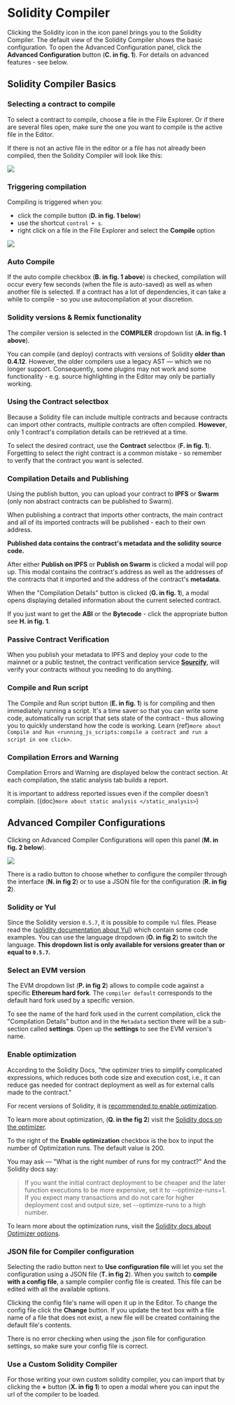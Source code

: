 # Solidity Compiler

Clicking the Solidity icon in the icon panel brings you to the Solidity Compiler. The default view of the Solidity Compiler shows the basic configuration. To open the Advanced Configuration panel, click the **Advanced Configuration** button (**C. in fig. 1**). For details on advanced features - see below.

## Solidity Compiler Basics

### Selecting a contract to compile

To select a contract to compile, choose a file in the File Explorer. Or if there are several files open, make sure the one you want to compile is the active file in the Editor.

If there is not an active file in the editor or a file has not already been compiled, then the Solidity Compiler will look like this:

![](images/a-sol-comp-no-file.png)

### Triggering compilation

Compiling is triggered when you:

- click the compile button (**D. in fig. 1 below**)
- use the shortcut `control + s`.
- right click on a file in the File Explorer and select the **Compile** option

![](images/a-sol-comp-basic.png)

### Auto Compile

If the auto compile checkbox (**B. in fig. 1 above**) is checked, compilation will occur every few seconds (when the file is auto-saved) as well as when another file is selected.
If a contract has a lot of dependencies, it can take a while to compile - so you use autocompilation at your discretion.

### Solidity versions & Remix functionality

The compiler version is selected in the **COMPILER** dropdown list (**A. in fig. 1 above**).

You can compile (and deploy) contracts with versions of Solidity **older than 0.4.12**.
However, the older compilers use a legacy AST — which we no longer support. Consequently, some plugins may not work and some functionality - e.g. source highlighting in the Editor may only be partially working.

### Using the Contract selectbox

Because a Solidity file can include multiple contracts and because contracts can import other contracts, multiple contracts are often compiled. **However**, only 1 contract's compilation details can be retrieved at a time.

To select the desired contract, use the **Contract** selectbox (**F. in fig. 1**). Forgetting to select the right contract is a common mistake - so remember to verify that the contract you want is selected.

### Compilation Details and Publishing

Using the publish button, you can upload your contract to **IPFS** or **Swarm** (only non abstract contracts can be published to Swarm).

When publishing a contract that imports other contracts, the main contract and all of its imported contracts will be published - each to their own address.

**Published data contains the contract's metadata and the solidity source code.**

After either **Publish on IPFS** or **Publish on Swarm** is clicked a modal will pop up. This modal contains the contract's address as well as the addresses of the contracts that it imported and the address of the contract's **metadata**.

When the "Compilation Details" button is clicked (**G. in fig. 1**), a modal opens displaying detailed information about the current selected contract.

If you just want to get the **ABI** or the **Bytecode** - click the appropriate button see **H. in fig. 1**.

### Passive Contract Verification

When you publish your metadata to IPFS and deploy your code to the mainnet or a public testnet, the contract verification service **[Sourcify](https://sourcify.dev/)**, will verify your contracts without you needing to do anything.

### Compile and Run script

The Compile and Run script button (**E. in fig. 1**) is for compiling and then immediately running a script. It's a time saver so that you can write some code, automatically run script that sets state of the contract - thus allowing you to quickly understand how the code is working. Learn {ref}`more about Compile and Run <running_js_scripts:compile a contract and run a script in one click>`.

### Compilation Errors and Warning

Compilation Errors and Warning are displayed below the contract section.
At each compilation, the static analysis tab builds a report.

It is important to address reported issues even if the compiler doesn't complain. ({doc}`more about static analysis </static_analysis>`)

## Advanced Compiler Configurations

Clicking on Advanced Compiler Configurations will open this panel (**M. in fig. 2 below**).

![](images/a-sol-comp-adv.png)

There is a radio button to choose whether to configure the compiler through the interface (**N. in fig 2**) or to use a JSON file for the configuration (**R. in fig 2**).

### Solidity or Yul

Since the Solidity version `0.5.7`, it is possible to compile `Yul` files. Please read the ([solidity documentation about Yul](https://docs.soliditylang.org/en/latest/yul.html)) which contain some code examples.
You can use the language dropdown (**O. in fig 2**) to switch the language. **This dropdown list is only available for versions greater than or equal to `0.5.7`.**

### Select an EVM version

The EVM dropdown list (**P. in fig 2**) allows to compile code against a specific **Ethereum hard fork**.
The `compiler default` corresponds to the default hard fork used by a specific version.

To see the name of the hard fork used in the current compilation, click the "Compilation Details" button and in the `Metadata` section there will be a sub-section called **settings**. Open up the **settings** to see the EVM version's name.

### Enable optimization

According to the Solidity Docs, "the optimizer tries to simplify complicated expressions, which reduces both code size and execution cost, i.e., it can reduce gas needed for contract deployment as well as for external calls made to the contract."

For recent versions of Solidity, it is [recommended to enable optimization](https://soliditylang.org/blog/2020/11/04/solidity-ama-1-recap/#:~:text=Why%20do%20you%20think%20people%20are%20generally%20suspicious%20of%20the%20optimizer%2C%20and%20are%20they%20right%20to%20be%3F).

To learn more about optimization, (**Q. in the fig 2**) visit the [Solidity docs on the optimizer](https://docs.soliditylang.org/en/latest/internals/optimizer.html).

To the right of the **Enable optimization** checkbox is the box to input the number of Optimization runs. The default value is 200.

You may ask — "What is the right number of runs for my contract?" And the Solidity docs say:

> If you want the initial contract deployment to be cheaper and the later function executions to be more expensive, set it to --optimize-runs=1. If you expect many transactions and do not care for higher deployment cost and output size, set --optimize-runs to a high number.

To learn more about the optimization runs, visit the [Solidity docs about Optimizer options](https://docs.soliditylang.org/en/latest/using-the-compiler.html?highlight=optimize-runs#optimizer-options).

### JSON file for Compiler configuration

Selecting the radio button next to **Use configuration file** will let you set the configuration using a JSON file (**T. in fig 2**). When you switch to **compile with a config file**, a sample compiler config file is created. This file can be edited with all the available options.

Clicking the config file's name will open it up in the Editor.
To change the config file click the **Change** button. If you update the text box with a file name of a file that does not exist, a new file will be created containing the default file's contents.

There is no error checking when using the .json file for configuration settings, so make sure your config file is correct.

### Use a Custom Solidity Compiler

For those writing your own custom solidity compiler, you can import that by clicking the **+** button (**X. in fig 1**) to open a modal where you can input the url of the compiler to be loaded.
